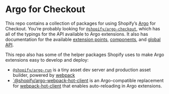 # Argo for Checkout

This repo contains a collection of packages for using Shopify’s [Argo](TODO) for Checkout. You’re probably looking for [`@shopify/argo-checkout`](packages/argo-checkout), which has all of the typings for the API available to Argo extensions. It also has documentation for the available [extension points](TODO), [components](TODO), and [global API](TODO).

This repo also has some of the helper packages Shopify uses to make Argo extensions easy to develop and deploy:

- [`@shopify/argo-run`](packages/argo-run) is a tiny asset dev server and production asset builder, powered by [webpack](https://webpack.js.org)
- [`@shopify/argo-webpack-hot-client](packages/argo-webpack-hot-client) is an Argo-compatible replacement for [webpack-hot-client](https://github.com/webpack-contrib/webpack-hot-client) that enables auto-reloading in Argo extensions.
